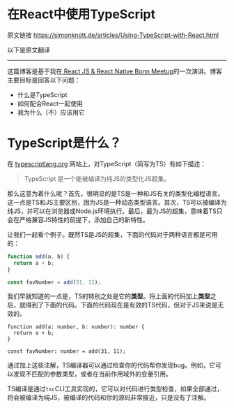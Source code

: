 # 在React中使用TypeScript

原文链接 https://simonknott.de/articles/Using-TypeScript-with-React.html

以下是原文翻译

----

这篇博客是基于我在[ React JS & React Native Bonn Meetup](https://www.meetup.com/React-JS-React-Native-Bonn-Meetup/events/262193621/)的一次演讲。博客主要目标是回答以下问题：

- 什么是TypeScript
- 如何配合React一起使用
- 我为什么（不）应该用它

# TypeScript是什么？

在 [typescriptlang.org](https://typescriptlang.org/) 网站上，对TypeScript（简写为TS）有如下描述：

>TypeScript 是一个能被编译为纯JS的类型化JS超集。

那么这意为着什么呢？首先，很明显的是TS是一种和JS有关的类型化编程语言。这一点是TS和JS主要区别，因为JS是一种动态类型语言。其次，TS可以被编译为纯JS，并可以在浏览器或Node.js环境执行。最后，最为JS的超集，意味着TS只会在严格兼容JS特性的前提下，添加自己的新特性。

让我们一起看个例子。既然TS是JS的超集，下面的代码对于两种语言都是可用的：

```js
function add(a, b) {
  return a + b;
}

const favNumber = add(31, 11);
```

我们早就知道的一点是，TS的特别之处是它的**类型**。将上面的代码加上**类型**之后，就得到了下面的代码。下面的代码现在是有效的TS代码，但对于JS来说是无效的。

```tsx
function add(a: number, b: number): number {
  return a + b;
}

const favNumber: number = add(31, 11);
```

通过加上这些注解，TS编译器可以通过检查你的代码帮你发现bug。例如，它可以发现不匹配的参数类型，或者在当前作用域外的变量引用。

TS编译是通过`tsc`CLI工具实现的，它可以对代码进行类型检查，如果全部通过，将会被编译为纯JS，被编译的代码和你的源码非常接近，只是没有了注解。





